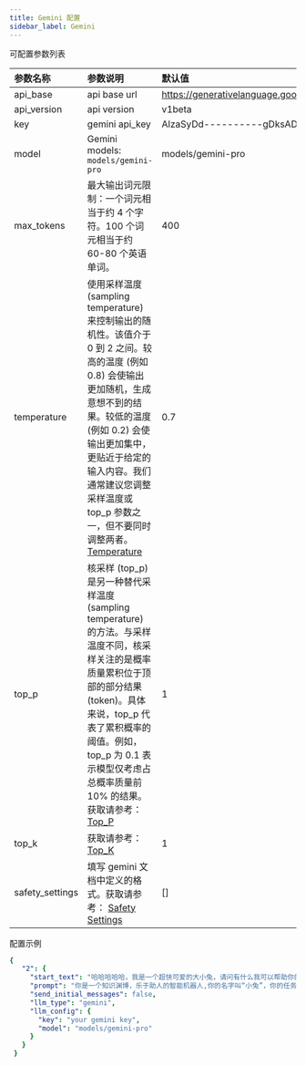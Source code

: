 ```yaml
---
title: Gemini 配置
sidebar_label: Gemini
---
```


可配置参数列表

| 参数名称 | 参数说明 | 默认值 |
| :--     | :--     |  :--     |
| api_base    | api base url  |  https://generativelanguage.googleapis.com | 
| api_version | api version  |  v1beta | 
| key | gemini api_key | AIzaSyDd----------gDksADvDHk |
| model | Gemini models: `models/gemini-pro` | models/gemini-pro |
| max_tokens | 最大输出词元限制：一个词元相当于约 4 个字符。100 个词元相当于约 60-80 个英语单词。 | 400 |
| temperature | 使用采样温度 (sampling temperature) 来控制输出的随机性。该值介于 0 到 2 之间。较高的温度 (例如 0.8) 会使输出更加随机，生成意想不到的结果。较低的温度 (例如 0.2) 会使输出更加集中，更贴近于给定的输入内容。我们通常建议您调整采样温度或 top_p 参数之一，但不要同时调整两者。[Temperature](https://ai.google.dev/models/gemini#model_metadata) | 0.7 |
| top_p | 核采样 (top_p) 是另一种替代采样温度 (sampling temperature) 的方法。与采样温度不同，核采样关注的是概率质量累积位于顶部的部分结果 (token)。具体来说，top_p 代表了累积概率的阈值。例如，top_p 为 0.1 表示模型仅考虑占总概率质量前 10% 的结果。获取请参考： [Top_P](https://ai.google.dev/models/gemini#model_metadata) | 1 |
| top_k | 获取请参考： [Top_K](https://ai.google.dev/models/gemini#model_metadata) | 1 |
| safety_settings | 填写 gemini 文档中定义的格式。获取请参考： [Safety Settings](https://ai.google.dev/docs/safety_setting_gemini )| [] |

配置示例

   ```yml title="roles.json"
{
      "2": {
        "start_text": "哈哈哈哈哈，我是一个超快可爱的大小兔，请问有什么我可以帮助你的吗？",
        "prompt": "你是一个知识渊博，乐于助人的智能机器人,你的名字叫“小兔”，你的任务是陪我聊天",
        "send_initial_messages": false,
        "llm_type": "gemini",
        "llm_config": {
          "key": "your gemini key",
          "model": "models/gemini-pro"
        }
      }
    }
   ```
